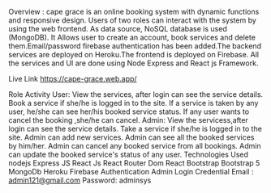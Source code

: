 Overview : cape grace is an online booking system with dynamic functions and responsive design. Users of two roles can interact with the system by using the web frontend. As data source, NoSQL database is used (MongoDB). It Allows user to create an account, book services and delete them.Email/password firebase authentication has been added.The backend services are deployed on Heroku.The frontend is deployed on Firebase. All the services and UI are done using Node Express and React js Framework.

Live Link
https://cape-grace.web.app/

Role Activity
User:
View the services, after login can see the service details.
Book a service if she/he is logged in to the site.
If a service is taken by any user, he/she can see her/his booked service status.
If any user wants to cancel the booking ,she/he can cancel.
Admin:
View the servicess,after login can see the service details.
Take a service if she/he is logged in to the site.
Admin can add new services.
Admin can see all the booked services by him/her.
Admin can cancel any booked service from all bookings.
Admin can update the booked service's status of any user.
Technologies Used
nodejs
Express JS
React Js
React Router Dom
React Bootstrap
Bootstrap 5
MongoDb
Heroku
Firebase Authentication
Admin Login Credential
Email : admin121@gmail.com
Password: adminsys
